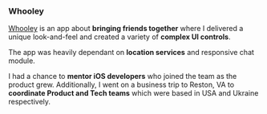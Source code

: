 ### Whooley

[Whooley](http://whooley.com/) is an app about **bringing friends together** where I delivered a unique look-and-feel and created a variety of **complex UI controls**. 

The app was heavily dependant on **location services** and responsive chat module. 

I had a chance to **mentor iOS developers** who joined the team as the product grew.
Additionally, I went on a business trip to Reston, VA to **coordinate Product and Tech teams** which were based in USA and Ukraine respectively.  
